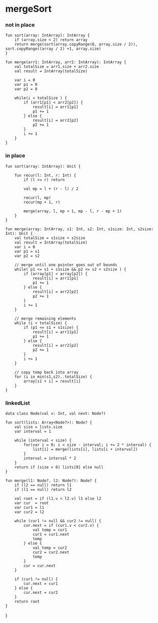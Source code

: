 

# mergeSort

### not in place

    fun sort(array: IntArray): IntArray {
        if (array.size < 2) return array
        return merge(sort(array.copyRange(0, array.size / 2)), sort.copyRange((array / 2) +1, array.size)
    }

    fun merge(arr1: IntArray, arr2: IntArray): IntArray {
        val totalSize = arr1.size + arr2.size
        val result = IntArray(totalSize)

        var i = 0
        var p1 = 0
        var p2 = 0

        while(i < totalSize ) {
            if (arr1[p1] < arr2[p2]) {
                result[i] = arr1[p1]
                p1 += 1
            } else {
                result[i] = arr2[p2]
                p2 += 1
            }
            i += 1
        }
    }

### in place

    fun sort(array: IntArray): Unit {

        fun recur(l: Int, r: Int) {
            if (l >= r) return 

            val mp = l + (r - l) / 2

            recur(l, mp)
            recur(mp + 1, r)
    
            merge(array, l, mp + 1, mp - l, r - mp + 1)
        }
    }

    fun merge(array: IntArray, s1: Int, s2: Int, s1size: Int, s2size: Int): Unit {
        val totalSize = s1size + s2size
        val result = IntArray(totalSize)
        var i = 0
        var p1 = s1
        var p2 = s2

        // merge until one pointer goes out of bounds
        while( p1 <= s1 + s1size && p2 <= s2 + s2size ) {
            if (array[p1] < array[p2]) {
                result[i] = arr1[p1]
                p1 += 1
            } else {
                result[i] = arr2[p2]
                p2 += 1
            }
            i += 1
        }

        // merge remaining elements
        while (i < totalSize) {
            if (p1 <= s1 + s1size) {
                result[i] = arr1[p1]
                p1 += 1
            } else {
                result[i] = arr2[p2]
                p2 += 1
            }
            i += 1
        }

        // copy temp back into array
        for (i in min(s1,s2)..totalSize) {
            array[s1 + i] = result[i]
        }
    }

### linkedList

    data class Node(val v: Int, val next: Node?)

    fun sort(lists: Array<Node?>): Node? {
        val size = lists.size
        var interval = 1

        while (interval < size) {
            for(var i = 0; i < size - interval; i += 2 * interval) {
                list[i] = merge(lists[i], lists[i + interval])
            }
            interval = interval * 2
        }
        return if (size > 0) lists[0] else null
    }

    fun merge(l1: Node?, l2: Node?): Node? {
        if (l2 == null) return l1
        if (l1 == null) return l2
        
        val root = if (l1.v < l2.v) l1 else l2
        var cur  = root
        var cur1 = l1
        var cur2 = l2

        while (cur1 != null && cur2 != null) {
            cur.next = if (cur1.v < cur2.v) {
                val temp = cur1
                cur1 = cur1.next
                temp
            } else { 
                val temp = cur2
                cur2 = cur2.next
                temp
            }
            cur = cur.next
        }

        if (cur1 != null) {
            cur.next = cur1
        } else {
            cur.next = cur2
        }
        return root
    }
}